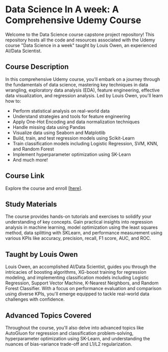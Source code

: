 # Data Science In A week: A Comprehensive Udemy Course

Welcome to the Data Science course capstone project repository! This repository hosts all the code and resources associated with the Udemy course "Data Science in a week" taught by Louis Owen, an experienced AI/Data Scientist.

## Course Description

In this comprehensive Udemy course, you'll embark on a journey through the fundamentals of data science, mastering key techniques in data wrangling, exploratory data analysis (EDA), feature engineering, effective data visualization, and regression analysis. Led by Louis Owen, you'll learn how to:

- Perform statistical analysis on real-world data
- Understand strategies and tools for feature engineering
- Apply One-Hot Encoding and data normalization techniques
- Handle missing data using Pandas
- Visualize data using Seaborn and Matplotlib
- Build, train, and test regression models using Scikit-Learn
- Train classification models including Logistic Regression, SVM, KNN, and Random Forest
- Implement hyperparameter optimization using SK-Learn
- And much more!

## Course Link

Explore the course and enroll [[here](https://www.udemy.com/share/10b05q3@Z4TCConkFuyE_5HJhLYPUdIMvepgkFqonrKB6uQxIRgpJRrVbBCc2BBNTBxu6bSj2w==/)].

## Study Materials

The course provides hands-on tutorials and exercises to solidify your understanding of key concepts. Gain practical insights into regression analysis in machine learning, model optimization using the least squares method, data splitting with SKLearn, and performance measurement using various KPIs like accuracy, precision, recall, F1 score, AUC, and ROC.

## Taught by Louis Owen

Louis Owen, an accomplished AI/Data Scientist, guides you through the intricacies of boosting algorithms, XG-boost training for regression modeling, and implementing classification models including Logistic Regression, Support Vector Machine, K-Nearest Neighbors, and Random Forest Classifier. With a focus on performance evaluation and comparison using diverse KPIs, you'll emerge equipped to tackle real-world data challenges with confidence.

## Advanced Topics Covered

Throughout the course, you'll also delve into advanced topics like AutoGluon for regression and classification problem-solving, hyperparameter optimization using SK-Learn, and understanding the nuances of bias-variance trade-off and L1/L2 regularization.
